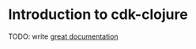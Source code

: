 # Introduction to cdk-clojure

TODO: write [great documentation](http://jacobian.org/writing/great-documentation/what-to-write/)
